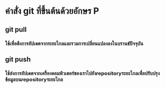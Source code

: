 # คำสั่ง git ที่ขึ้นต้นด้วยอักษร P

## git pull

### ใช้เพื่อดึงการอัปเดตจากระยะไกลและรวมการเปลี่ยนแปลงลงในบรานช์ปัจจุบัน

## git push

### ใช้ส่งการอัปเดตจากเครื่องคอมพิวเตอร์ของเราไปยังrepositoryระยะไกลเพื่อปรับปรุงข้อมูลบนrepositoryระยะไกล